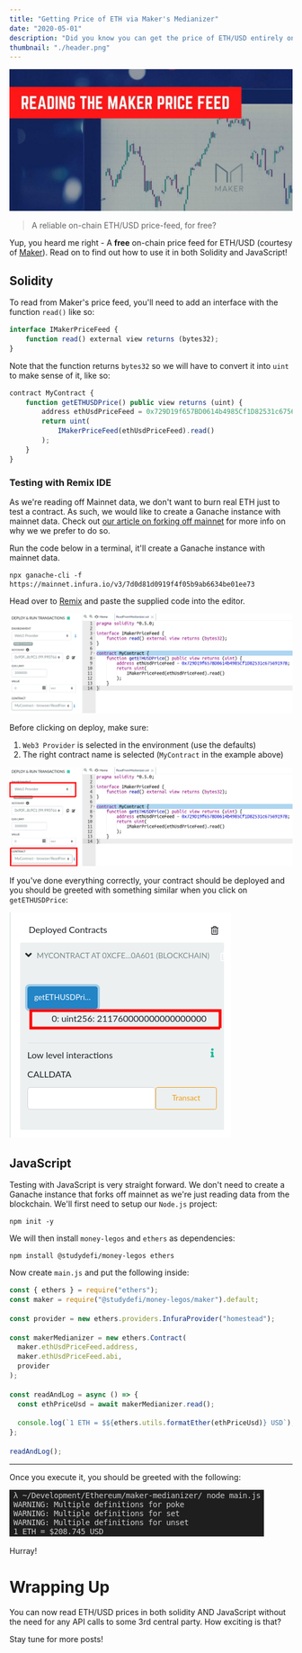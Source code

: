 ```yaml
---
title: "Getting Price of ETH via Maker's Medianizer"
date: "2020-05-01"
description: "Did you know you can get the price of ETH/USD entirely on-chain thanks to Maker?"
thumbnail: "./header.png"
---
```


![header image](./header.jpg)

> A reliable on-chain ETH/USD price-feed, for free?

Yup, you heard me right - A __free__ on-chain price feed for ETH/USD (courtesy of [Maker](https://makerdao.com/)). Read on to find out how to use it in both Solidity and JavaScript!

## Solidity

To read from Maker's price feed, you'll need to add an interface with the function `read()` like so:

```js
interface IMakerPriceFeed {
    function read() external view returns (bytes32);
}
```

Note that the function returns `bytes32` so we will have to convert it into `uint` to make sense of it, like so:

```js
contract MyContract {
    function getETHUSDPrice() public view returns (uint) {
        address ethUsdPriceFeed = 0x729D19f657BD0614b4985Cf1D82531c67569197B;
        return uint(
            IMakerPriceFeed(ethUsdPriceFeed).read()
        );
    }
}
```

### Testing with Remix IDE

As we're reading off Mainnet data, we don't want to burn real ETH just to test a contract. As such, we would like to create a Ganache instance with mainnet data. Check out [our article on forking off mainnet](/forking-off-mainnet/) for more info on why we we prefer to do so.

Run the code below in a terminal, it'll create a Ganache instance with mainnet data.

```shell
npx ganache-cli -f https://mainnet.infura.io/v3/7d0d81d0919f4f05b9ab6634be01ee73
```

Head over to [Remix](https://remix.ethereum.org/) and paste the supplied code into the editor. 

![remix image](./remix.png)

Before clicking on deploy, make sure:
1. `Web3 Provider` is selected in the environment (use the defaults)
2. The right contract name is selected (`MyContract` in the example above)

![remix image](./remix_annotated.png)

If you've done everything correctly, your contract should be deployed and you should be greeted with something similar when you click on `getETHUSDPrice`:

![remix price output](./remix-price-output.png)


## JavaScript

Testing with JavaScript is very straight forward. We don't need to create a Ganache instance that forks off mainnet as we're just reading data from the blockchain. We'll first need to setup our `Node.js` project:

```shell
npm init -y
```

We will then install `money-legos` and `ethers` as dependencies:

```shell
npm install @studydefi/money-legos ethers
```

Now create `main.js` and put the following inside:

```js
const { ethers } = require("ethers");
const maker = require("@studydefi/money-legos/maker").default;

const provider = new ethers.providers.InfuraProvider("homestead");

const makerMedianizer = new ethers.Contract(
  maker.ethUsdPriceFeed.address,
  maker.ethUsdPriceFeed.abi,
  provider
);

const readAndLog = async () => {
  const ethPriceUsd = await makerMedianizer.read();

  console.log(`1 ETH = $${ethers.utils.formatEther(ethPriceUsd)} USD`);
};

readAndLog();
```

---

Once you execute it, you should be greeted with the following:

![console out](./console-out.png)

Hurray!

# Wrapping Up
You can now read ETH/USD prices in both solidity AND JavaScript without the need for any API calls to some 3rd central party. How exciting is that?

Stay tune for more posts!